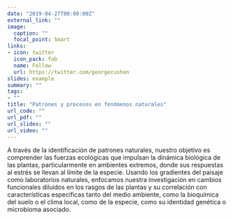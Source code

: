 ```yaml
---
date: "2019-04-27T00:00:00Z"
external_link: ""
image:
  caption: ""
  focal_point: Smart
links:
- icon: twitter
  icon_pack: fab
  name: Follow
  url: https://twitter.com/georgecushen
slides: example
summary: ""
tags:
- ""
title: "Patrones y procesos en fenómenos naturales"
url_code: ""
url_pdf: ""
url_slides: ""
url_video: ""
---
```



A través de la identificación de patrones naturales, nuestro objetivo es comprender las fuerzas ecológicas que impulsan la dinámica biológica de las plantas, particularmente en ambientes extremos, donde sus respuestas al estrés se llevan al límite de la especie.
Usando los gradientes del paisaje como laboratorios naturales, enfocamos nuestra investigación en cambios funcionales diluidos en los rasgos de las plantas y su correlación con características específicas tanto del medio ambiente, como la bioquímica del suelo o el clima local, como de la especie, como su identidad genética o microbioma asociado.